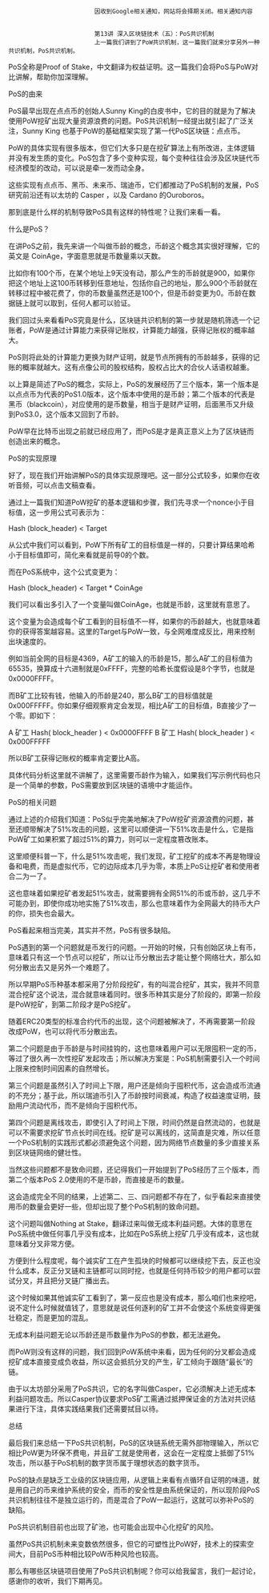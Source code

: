 
                            
                            因收到Google相关通知，网站将会择期关闭。相关通知内容
                            
                            
                            第13讲 深入区块链技术（五）：PoS共识机制
                            上一篇我们讲到了PoW共识机制，这一篇我们就来分享另外一种共识机制，PoS共识机制。

PoS全称是Proof of Stake，中文翻译为权益证明。这一篇我们会将PoS与PoW对比讲解，帮助你加深理解。

PoS的由来

PoS最早出现在点点币的创始人Sunny King的白皮书中，它的目的就是为了解决使用PoW挖矿出现大量资源浪费的问题。PoS共识机制一经提出就引起了广泛关注，Sunny King 也基于PoW的基础框架实现了第一代PoS区块链：点点币。

PoW的具体实现有很多版本，但它们大多只是在挖矿算法上有所改进，主体逻辑并没有发生质的变化。PoS包含了多个变种实现，每个变种往往会涉及区块链代币经济模型的改动，可以说是牵一发而动全身。

这些实现有点点币、黑币、未来币、瑞迪币，它们都推动了PoS机制的发展，PoS研究前沿还有以太坊的 Casper ，以及 Cardano 的Ouroboros。

那到底是什么样的机制导致PoS具有这样的特性呢？让我们来看一看。

什么是PoS？

在讲PoS之前，我先来讲一个叫做币龄的概念，币龄这个概念其实很好理解，它的英文是 CoinAge，字面意思就是币数量乘以天数。

比如你有100个币，在某个地址上9天没有动，那么产生的币龄就是900，如果你把这个地址上这100币转移到任意地址，包括你自己的地址，那么900个币龄就在转移过程中被花费了，你的币数量虽然还是100个，但是币龄变更为0。币龄在数据链上就可以取到，任何人都可以验证。

我们回过头来看看PoS究竟是什么，区块链共识机制的第一步就是随机筛选一个记账者，PoW是通过计算能力来获得记账权，计算能力越强，获得记账权的概率越大。

PoS则将此处的计算能力更换为财产证明，就是节点所拥有的币龄越多，获得的记账的概率就越大。这有点像公司的股权结构，股权占比大的合伙人话语权越重。

以上算是简述了PoS的概念，实际上，PoS的发展经历了三个版本，第一个版本是以点点币为代表的PoS1.0版本，这个版本中使用的是币龄；第二个版本的代表是黑币（blackcoin），对应使用的是币数量，相当于是财产证明，后面黑币又升级到PoS3.0，这个版本又回到了币龄。

PoW早在比特币出现之前就已经应用了，而PoS是才是真正意义上为了区块链而创造出来的概念。

PoS的实现原理

好了，现在我们开始讲解PoS的具体实现原理吧。这一部分公式较多，如果你在收听音频，可以点击文稿查看。

通过上一篇我们知道PoW挖矿的基本逻辑和步骤，我们先寻求一个nonce小于目标值，这一步用公式可表示为：

Hash (block_header) < Target

从公式中我们可以看到，PoW下所有矿工的目标值是一样的，只要计算结果哈希小于目标值即可，简化来看就是前导0的个数。

而在PoS系统中，这个公式变更为：

Hash (block_header) < Target * CoinAge

我们可以看出多引入了一个变量叫做CoinAge，也就是币龄，这里就有意思了。

这个变量为会造成每个矿工看到的目标值不一样，如果你的币龄越大，也就意味着你的获得答案越容易。这里的Target与PoW一致，与全网难度成反比，用来控制出块速度的。

例如当前全网的目标是4369，A矿工的输入的币龄是15，那么A矿工的目标值为65535，换算成十六进制就是0xFFFF，完整的哈希长度假设是8个字节，也就是0x0000FFFF。

而B矿工比较有钱，他输入的币龄是240，那么B矿工的目标值就是0x000FFFFF。你如果仔细观察肯定会发现，相比A矿工的目标值，B直接少了一个零。即如下：


A 矿工 Hash( block_header ) < 0x0000FFFF
B 矿工 Hash( block_header ) < 0x000FFFFF


所以B矿工获得记账权的概率肯定要比A高。

具体代码分析这里就不讲解了，这里需要币龄作为输入，如果我们写示例代码也只是一个简单的参数，PoS需要放到区块链的语境中才能运作。

PoS的相关问题

通过上述的介绍我们知道：PoS似乎完美地解决了PoW挖矿资源浪费的问题，甚至还顺带解决了51%攻击的问题，这里可以顺便讲一下51%攻击是什么，它是指PoW矿工如果积累了超过51%的算力，则可以一定程度篡改账本。

这里顺便科普一下，什么是51%攻击呢，我们发现，矿工挖矿的成本不再是物理设备和电费，而是虚拟代币，它的边际成本几乎为零，本质上PoS让挖矿者和使用者合二为一了。

这也意味着如果挖矿者发起51%攻击，就需要拥有全网51%的币或币龄，这几乎不可能办到，即使你成功地实施了51%攻击，那么也意味着作为全网最大的持币大户的你，损失也会最大。

PoS看起来相当完美，其实并不然，PoS有很多缺陷。

PoS遇到的第一个问题就是币发行的问题。一开始的时候，只有创始区块上有币，意味着只有这一个节点可以挖矿，所以让币分散出去才能让整个网络壮大，那么如何分散出去又是另外一个难题了。

所以早期PoS币种基本都采用了分阶段挖矿，有的叫混合挖矿，其实，我并不同意混合挖矿这个说法，混合就意味着同时。很多币种其实是分了阶段的，即第一阶段是PoW挖矿，到第二阶段才是PoS挖矿。

随着ERC20类型的标准合约代币的出现，这个问题被解决了，不再需要第一阶段改成PoW，也可以将代币分散出去。

第二个问题是由于币龄是与时间挂钩的，这也意味着用户可以无限囤积一定的币，等过了很久再一次性挖矿发起攻击；所以解决方案是：PoS机制需要引入一个时间上限来控制时间因素的自然增长。

第三个问题是虽然引入了时间上下限，用户还是倾向于囤积代币，这会造成币流通的不充分；基于此，所以瑞迪币引入了币龄按时间衰减，构造了权益速度证明，鼓励用户流动代币，而不是倾向于囤积代币。

第四个问题是离线攻击，即使引入了时间上下限，时间仍然是自然流动的，也就是可以不需要求挖矿节点长时间在线。挖矿是可以离线的，这简直是灾难，所以任意一个PoS机制的实践形式都必须避免这个问题，因为网络节点数量的多少直接关系到区块链网络的健壮性。

当然这些问题都不是致命问题，还记得我们一开始提到了PoS经历了三个版本，而第二个版本PoS 2.0使用的不是币龄，而直接是币的数量。

这会造成完全不同的结果，上述第二、三、四问题都不存在了，似乎看起来直接使用币的数量会更好一些，但却出现了整个PoS机制的致命问题。

这个问题叫做Nothing at Stake，翻译过来叫做无成本利益问题。大体的意思在PoS系统中做任何事几乎没有成本，比如在PoS系统上挖矿几乎没有成本，这也就意味着分叉非常方便。

方便到什么程度呢，每个诚实矿工在产生孤块的时候都可以继续挖下去，反正也没什么成本，反正分叉链和主链都可以同时挖，也就是任何持币较少的用户都可以尝试分叉，并且把分叉链广播出去。

这个时候如果其他诚实矿工看到了，第一反应也是没有成本，那么咱们也来挖吧，说不定什么时候就值钱了，意思就是说任何逐利的矿工并不会使这个系统变得更强壮稳定，而是更加的混乱。

无成本利益问题无论以币龄还是币数量作为PoS的参数，都无法避免。

而PoW则没有这样的问题，我们回到PoW系统中来看，因为任何的分叉都会造成挖矿成本直接变成负收益，所以这会抵抗分叉的产生，矿工倾向于跟随“最长”的链。

由于以太坊部分采用了PoS共识，它的名字叫做Casper，它必须解决上述无成本利益问题攻击。所以Casper协议要求PoS矿工需通过抵押保证金的方法对共识结果进行下注，具体实践结果我们还需要拭目以待。

总结

最后我们来总结一下PoS共识机制，PoS的区块链系统无需外部物理输入，所以它相比PoW更为环保不费电，并且矿工就是使用者，这会在一定程度上抵御了51%攻击，所以基于PoS机制的数字货币属于理想状态的数字货币。

PoS的缺点是缺乏工业级的区块链应用，从逻辑上来看有点循环自证明的味道，就是用自己的币来维护系统的安全，而币的安全性是由系统保证的，所以现阶段PoS共识机制往往不是独立运行的，而是混合了PoW一起运行，这就可以弥补PoS的缺陷。

PoS共识机制目前也出现了矿池，也可能会出现中心化挖矿的风险。

虽然PoS共识机制未来变数依然很多，但它的可塑性比PoW好，技术上的探索空间大，目前PoS币种相比较PoW币种风险也较高。

那么有哪些区块链项目使用了PoS共识机制呢？你可以给我留言，我们一起讨论，感谢你的收听，我们下期再见。

                        
                        
                            